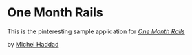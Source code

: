 # One Month Rails

This is the pinteresting sample application for
[*One Month Rails*](http//:onemonthrails.com)

by [Michel Haddad](https://www.linkedin.com/in/michelhaddad7)